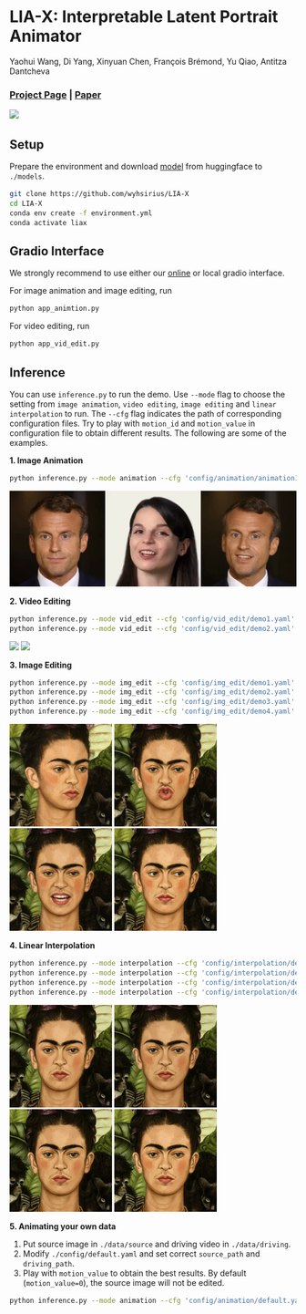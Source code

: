 # LIA-X: Interpretable Latent Portrait Animator
Yaohui Wang, Di Yang, Xinyuan Chen, François Brémond, Yu Qiao, Antitza Dantcheva
### [Project Page](https://wyhsirius.github.io/LIA-X-project/) | [Paper]()

<img src="teaser.gif" width="1000">

## Setup

Prepare the environment and download [model]() from huggingface to `./models`. 

```bash
git clone https://github.com/wyhsirius/LIA-X
cd LIA-X
conda env create -f environment.yml
conda activate liax
```

## Gradio Interface 
We strongly recommend to use either our [online]() or local gradio interface.

For image animation and image editing, run

```bash
python app_animtion.py
```

For video editing, run

```bash
python app_vid_edit.py
```

## Inference
You can use `inference.py` to run the demo. Use `--mode` flag to choose the setting from `image animation`, `video editing`, `image editing` and `linear interpolation` to run. The `--cfg` flag indicates the path of corresponding configuration files. Try to play with `motion_id` and `motion_value` in configuration file to obtain different results. The following are some of the examples.

**1. Image Animation**
```bash
python inference.py --mode animation --cfg 'config/animation/animation1.yaml'
```
<img src="assets/animation1.gif">

**2. Video Editing**
```bash
python inference.py --mode vid_edit --cfg 'config/vid_edit/demo1.yaml'
python inference.py --mode vid_edit --cfg 'config/vid_edit/demo2.yaml'
```
<img src="assets/vid_edit1.gif" height="180">     <img src="assets/vid_edit2.gif" height="180">


**3. Image Editing**
```bash
python inference.py --mode img_edit --cfg 'config/img_edit/demo1.yaml'
python inference.py --mode img_edit --cfg 'config/img_edit/demo2.yaml'
python inference.py --mode img_edit --cfg 'config/img_edit/demo3.yaml'
python inference.py --mode img_edit --cfg 'config/img_edit/demo4.yaml'
```
<img src="assets/img_edit1.png" height="180"> <img src="assets/img_edit2.png" height="180"> <img src="assets/img_edit3.png" height="180"> <img src="assets/img_edit4.png" height="180">

**4. Linear Interpolation**
```bash
python inference.py --mode interpolation --cfg 'config/interpolation/demo1.yaml'
python inference.py --mode interpolation --cfg 'config/interpolation/demo2.yaml'
python inference.py --mode interpolation --cfg 'config/interpolation/demo5.yaml'
python inference.py --mode interpolation --cfg 'config/interpolation/demo6.yaml'
```
<img src="assets/interpolation1.gif" height="180"> <img src="assets/interpolation2.gif" height="180"> <img src="assets/interpolation5.gif" height="180"> <img src="assets/interpolation6.gif" height="180">

**5. Animating your own data**

1. Put source image in `./data/source` and driving video in `./data/driving`.
2. Modify `./config/default.yaml` and set correct `source_path` and `driving_path`.
3. Play with `motion_value` to obtain the best results. By default (`motion_value=0`), the source image will not be edited.
```bash
python inference.py --mode animation --cfg 'config/animation/default.yaml'
```

